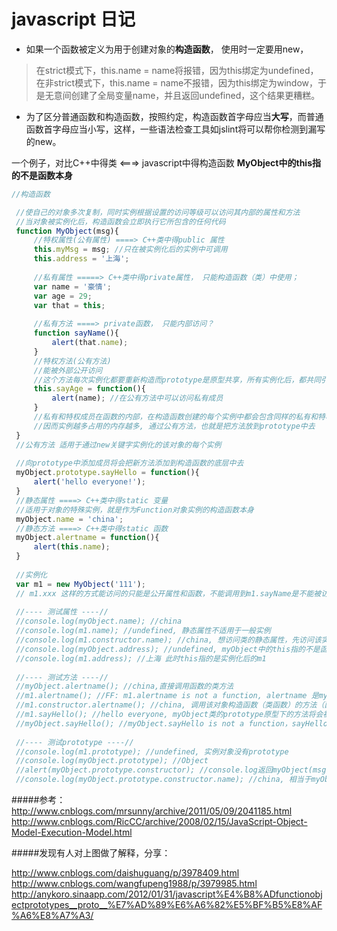 # javascript 日记


- 如果一个函数被定义为用于创建对象的**构造函数**， 使用时一定要用new， 
> 在strict模式下，this.name = name将报错，因为this绑定为undefined，在非strict模式下，this.name = name不报错，因为this绑定为window，于是无意间创建了全局变量name，并且返回undefined，这个结果更糟糕。
 - 为了区分普通函数和构造函数，按照约定，构造函数首字母应当**大写**，而普通函数首字母应当小写，这样，一些语法检查工具如jslint将可以帮你检测到漏写的new。

一个例子，对比C++中得类 <===> javascript中得构造函数
**MyObject中的this指的不是函数本身**
```js
//构造函数

 //使自己的对象多次复制，同时实例根据设置的访问等级可以访问其内部的属性和方法
 //当对象被实例化后，构造函数会立即执行它所包含的任何代码
 function MyObject(msg){
     //特权属性(公有属性) ====> C++类中得public 属性
     this.myMsg = msg; //只在被实例化后的实例中可调用
     this.address = '上海';
     
     //私有属性 =====> C++类中得private属性， 只能构造函数（类）中使用；
     var name = '豪情';
     var age = 29;
     var that = this;
     
     //私有方法 ====> private函数， 只能内部访问？
     function sayName(){
         alert(that.name);
     }
     //特权方法(公有方法)
     //能被外部公开访问
     //这个方法每次实例化都要重新构造而prototype是原型共享，所有实例化后，都共同引用同一个
     this.sayAge = function(){
         alert(name); //在公有方法中可以访问私有成员
     }
     //私有和特权成员在函数的内部，在构造函数创建的每个实例中都会包含同样的私有和特权成员的副本，
     //因而实例越多占用的内存越多, 通过公有方法，也就是把方法放到prototype中去
 }
 //公有方法 适用于通过new关键字实例化的该对象的每个实例
 
 //向prototype中添加成员将会把新方法添加到构造函数的底层中去
 myObject.prototype.sayHello = function(){
     alert('hello everyone!');
 }
 //静态属性 ====> C++类中得static 变量
 //适用于对象的特殊实例，就是作为Function对象实例的构造函数本身
 myObject.name = 'china';
 //静态方法 ====> C++类中得static 函数
 myObject.alertname = function(){
     alert(this.name);
 }
 
 //实例化
 var m1 = new MyObject('111');
 // m1.xxx 这样的方式能访问的只能是公开属性和函数，不能调用到m1.sayName是不能被访问的；而原型（基类）中添加的sayHello方法在对象实例化后能访问的m.sayhello();是ok的；
 
 //---- 测试属性 ----//
 //console.log(myObject.name); //china
 //console.log(m1.name); //undefined, 静态属性不适用于一般实例
 //console.log(m1.constructor.name); //china, 想访问类的静态属性，先访问该实例的构造函数，然后在访问该类静态属性
 //console.log(myObject.address); //undefined, myObject中的this指的不是函数本身，而是调用address的对象，而且只能是对象
 //console.log(m1.address); //上海 此时this指的是实例化后的m1
 
 //---- 测试方法 ----//
 //myObject.alertname(); //china,直接调用函数的类方法
 //m1.alertname(); //FF: m1.alertname is not a function, alertname 是myObject类的方法，和实例对象没有直接关系， 这和C++中得不一样额
 //m1.constructor.alertname(); //china, 调用该对象构造函数（类函数）的方法（函数）
 //m1.sayHello(); //hello everyone, myObject类的prototype原型下的方法将会被实例继承
 //myObject.sayHello(); //myObject.sayHello is not a function，sayHello是原型方法，不是类的方法
 
 //---- 测试prototype ----//
 //console.log(m1.prototype); //undefined, 实例对象没有prototype
 //console.log(myObject.prototype); //Object 
 //alert(myObject.prototype.constructor); //console.log返回myObject(msg)，此时alert()更清楚，相当于myObject
 //console.log(myObject.prototype.constructor.name); //china, 相当于myObject.name;
```



#####参考：
http://www.cnblogs.com/mrsunny/archive/2011/05/09/2041185.html
http://www.cnblogs.com/RicCC/archive/2008/02/15/JavaScript-Object-Model-Execution-Model.html
 

#####发现有人对上图做了解释，分享：

http://www.cnblogs.com/daishuguang/p/3978409.html
http://www.cnblogs.com/wangfupeng1988/p/3979985.html
http://anykoro.sinaapp.com/2012/01/31/javascript%E4%B8%ADfunctionobjectprototypes__proto__%E7%AD%89%E6%A6%82%E5%BF%B5%E8%AF%A6%E8%A7%A3/
